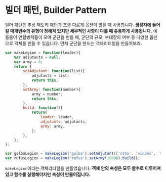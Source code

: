 # 빌더 패턴, Builder Pattern

빌더 패턴은 추상 팩토리 패턴과 조금 다르게 옵션이 많을 때 사용합니다. **생성자에 들어갈 매개변수의 유형이 정해져 있지만 세부적인 사항이 다를 때 유용하게 사용됩니다.** 예를들어 연합병력들이 모여 군단을 만들 때, 군단의 규모,  부대장의 여부 등 다양한 옵션으로 객체를 만들 수 있습니다. 먼저 군단을 만드는 객체리터럴을 만들어보죠.

```javascript
var makeLegion = function(leader){
    var adjutants = null;
    var army = 0;
    return {
        setAdjutant: function(list){
            adjutants = list;
            return this;
        },
        setArmy: function(number){
            army = number;
            return this;
        },
    	build: function(){
            return{
                leader: leader,
                adjutants: adjutants,
                army: army,
            };
    	},
    };
};

var galbaLegion = makeLegion('galba').setAdjutant(['otho', 'vindex', 'vitellius']).setArmy(8000).build();
var rufusLegion = makeLegion('rufus').setArmy(10000).build();
```

`makeLegion`이라는 객체리터럴을 만들었습니다. **객체 안의 속성은 모두 함수로 이루어져 있고 함수를 실행해야지만 속성이 만들어집니다.** 